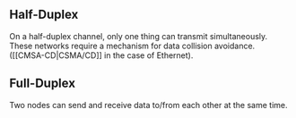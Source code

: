 ## Half-Duplex
On a half-duplex channel, only one thing can transmit simultaneously.
These networks require a mechanism for data collision avoidance. ([[CMSA-CD|CSMA/CD]] in the case of Ethernet).
## Full-Duplex
Two nodes can send and receive data to/from each other at the same time.